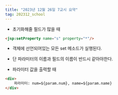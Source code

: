 ```yaml
---
title: "2023년 12월 26일 7교시 요약"
tag: 202312_school
---
```


- 초기화해줄 필드가 많을 때

```html
<jsp:setProperty name="s" property="*"/>
```

- 객체에 선언되어있는 모든 set 메소드가 실행된다.
- 단 파라미터의 이름과 필드의 이름이 반드시 같아야한다.

- 파라미터 값을 출력할 때

```html
<div>
    파라미터: num=${param.num}, name=${param.name}
</div>
```